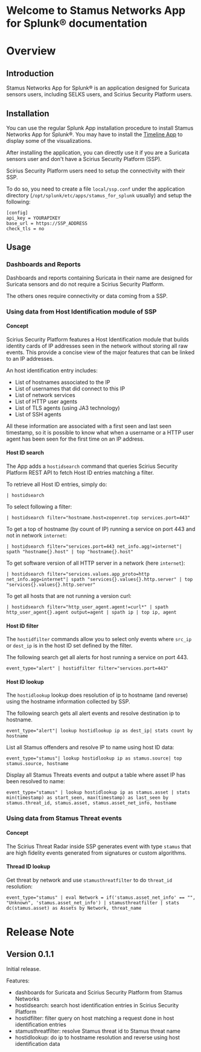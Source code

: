 # Welcome to Stamus Networks App for Splunk® documentation

# Overview

## Introduction

Stamus Networks App for Splunk® is an application designed for Suricata sensors users,
including SELKS users, and Scirius Security Platform users.


## Installation

You can use the regular Splunk App installation procedure to install Stamus Networks App for Splunk®.
You may have to install the [Timeline App](https://splunkbase.splunk.com/app/3120/) to display some of
the visualizations.

After installing the application, you can directly use it if you are a Suricata sensors user and
don't have a Scirius Security Platform (SSP).

Scirius Security Platform users need to setup the connectivity with their SSP.

To do so, you need to create a file `local/ssp.conf` under the application directory (`/opt/splunk/etc/apps/stamus_for_splunk` usually)
and setup the following:

```
[config]
api_key = YOURAPIKEY
base_url = https://SSP_ADDRESS
check_tls = no
```

## Usage

### Dashboards and Reports

Dashboards and reports containing Suricata in their name are designed for Suricata sensors and do not require a Scirius Security Platform.

The others ones require connectivity or data coming from a SSP.

### Using data from Host Identification module of SSP

#### Concept

Scirius Security Platform features a Host Identification module that builds identity cards of IP addresses seen
in the network without storing all raw events. This provide a concise view of the major features that can be linked
to an IP addresses.

An host identification entry includes:
- List of hostnames associated to the IP
- List of usernames that did connect to this IP
- List of network services
- List of HTTP user agents
- List of TLS agents (using JA3 technology)
- List of SSH agents

All these information are associated with a first seen and last seen timestamp, so it is possible to know
what when a username or a HTTP user agent has been seen for the first time on an IP address.

#### Host ID search

The App adds a `hostidsearch` command that queries Scirius Security Platform REST API to fetch Host ID entries
matching a filter.

To retrieve all Host ID entries, simply do:

```
| hostidsearch
```

To select following a filter:

```
| hostidsearch filter="hostname.host=zopenret.top services.port=443"
```

To get a top of hostname (by count of IP) running a service on port 443 and not in network `internet`:

```
| hostidsearch filter="services.port=443 net_info.agg!=internet"| spath "hostname{}.host" | top "hostname{}.host"
```

To get software version of all HTTP server in a network (here `internet`):

```
| hostidsearch filter="services.values.app_proto=http net_info.agg=internet"| spath "services{}.values{}.http.server" | top "services{}.values{}.http.server"
```

To get all hosts that are not running a version curl:

```
| hostidsearch filter="http_user_agent.agent!=curl*" | spath http_user_agent{}.agent output=agent | spath ip | top ip, agent
```

#### Host ID filter

The `hostidfilter` commands allow you to select only events where `src_ip` or `dest_ip` is in the host ID set defined by the filter.

The following search get all alerts for host running a service on port 443.

```
event_type="alert" | hostidfilter filter="services.port=443"
```

#### Host ID lookup

The `hostidlookup` lookup does resolution of ip to hostname (and reverse) using the hostname information collected by SSP.

The following search gets all alert events and resolve destination ip to hostname.

```
event_type="alert"| lookup hostidlookup ip as dest_ip| stats count by hostname
```

List all Stamus offenders and resolve IP to name using host ID data:

```
event_type="stamus"| lookup hostidlookup ip as stamus.source| top stamus.source, hostname
```

Display all Stamus Threats events and output a table where asset IP has been resolved to name:

```
event_type="stamus" | lookup hostidlookup ip as stamus.asset | stats min(timestamp) as start_seen, max(timestamp) as last_seen by stamus.threat_id, stamus.asset, stamus.asset_net_info, hostname
```

### Using data from Stamus Threat events

#### Concept

The Scirius Threat Radar inside SSP generates event with type `stamus` that are high fidelity events
generated from signatures or custom algorithms.

#### Thread ID lookup


Get threat by network and use `stamusthreatfilter` to do `threat_id` resolution:

```
event_type="stamus" | eval Network = if('stamus.asset_net_info' == "", "Unknown", 'stamus.asset_net_info') | stamusthreatfilter | stats dc(stamus.asset) as Assets by Network, threat_name
```

# Release Note

## Version 0.1.1

Initial release.

Features:

- dashboards for Suricata and Scirius Security Platform from Stamus Networks
- hostidsearch: search host identification entries in Scirius Security Platform 
- hostidfilter: filter query on host matching a request done in host identification entries
- stamusthreatfilter: resolve Stamus threat id to Stamus threat name
- hostidlookup: do ip to hostname resolution and reverse using host identification data

